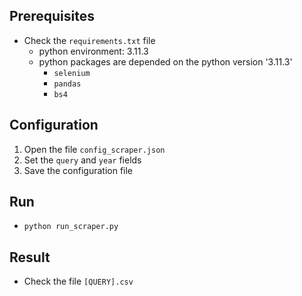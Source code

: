 ## Prerequisites

- Check the `requirements.txt` file
  - python environment: 3.11.3
  - python packages are depended on the python version '3.11.3'
    - `selenium`
    - `pandas`
    - `bs4`

## Configuration

1. Open the file `config_scraper.json`
2. Set the `query` and `year` fields
3. Save the configuration file

## Run 

- `python run_scraper.py`

## Result

- Check the file `[QUERY].csv`
